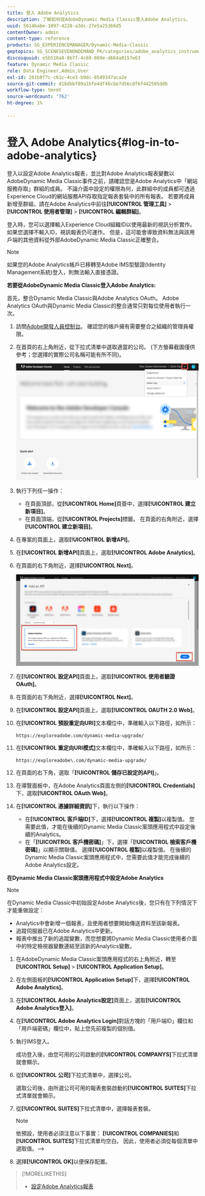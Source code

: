 ```yaml
---
title: 登入 Adobe Analytics
description: 了解如何從AdobeDynamic Media Classic登入Adobe Analytics。
uuid: 5614babe-1097-4228-a3dc-27e5a25366d5
contentOwner: admin
content-type: reference
products: SG_EXPERIENCEMANAGER/Dynamic-Media-Classic
geptopics: SG_SCENESEVENONDEMAND_PK/categories/adobe_analytics_instrumentation_kit
discoiquuid: e5b510a8-8b7f-4c60-869e-d664a8157e63
feature: Dynamic Media Classic
role: Data Engineer,Admin,User
exl-id: 261b8f7c-c61c-4ce3-b9dc-8549347aca2e
source-git-commit: d18dbbf89a1bfe4df46cbe7d56cdf6f442595ddb
workflow-type: tm+mt
source-wordcount: '762'
ht-degree: 1%

---
```


# 登入 Adobe Analytics{#log-in-to-adobe-analytics}

登入以設定Adobe Analytics報表，並比對Adobe Analytics報表變數以AdobeDynamic Media Classic事件之前，請確認您是Adobe Analytics中「網站服務存取」群組的成員。 不論介面中設定的權限為何，此群組中的成員都可透過Experience Cloud的網站服務API存取指定報表套裝中的所有報表。 若要將成員新增至群組，請在Adobe Analytics中前往&#x200B;**[!UICONTROL 管理工具]** > **[!UICONTROL 使用者管理]** > **[!UICONTROL 編輯群組]**。

登入時，您可以選擇輸入Experience Cloud組織ID以使用最新的視訊分析實作。 如果您選擇不輸入ID，視訊報表仍可運作。 但是，這可能會導致資料無法與該用戶端的其他資料從外部AdobeDynamic Media Classic正確整合。

>[!NOTE]
>
>如果您的Adobe Analytics帳戶已移轉至Adobe IMS型驗證(Identity Management系統)登入，則無法輸入直接憑證。

**若要從AdobeDynamic Media Classic登入Adobe Analytics:**

首先，整合Dynamic Media Classic與Adobe Analytics OAuth。 Adobe Analytics OAuth與Dynamic Media Classic的整合通常只對每位使用者執行一次。

1. 訪問[Adobe開發人員控制台](https://developer.adobe.com/console)。 確認您的帳戶擁有需要整合之組織的管理員權限。
1. 在首頁的右上角附近，從下拉式清單中選取適當的公司。 (下方螢幕截圖僅供參考；您選擇的實際公司名稱可能有所不同)。

   ![建立新專案](assets/analytics-oauth1.png)

1. 執行下列任一操作：

   * 在頁面頂部，從&#x200B;**[!UICONTROL Home]**&#x200B;頁簽中，選擇&#x200B;**[!UICONTROL 建立新項目]**。
   * 在頁面頂端，從&#x200B;**[!UICONTROL Projects]**&#x200B;標籤。 在頁面的右角附近，選擇&#x200B;**[!UICONTROL 建立新項目]**。

1. 在專案的頁面上，選取&#x200B;**[!UICONTROL 新增API]**。
1. 在&#x200B;**[!UICONTROL 新增API]**&#x200B;頁面上，選取&#x200B;**[!UICONTROL Adobe Analytics]**。
1. 在頁面的右下角附近，選擇&#x200B;**[!UICONTROL Next]**。

   ![新增API](assets/analytics-oauth2.png)

1. 在&#x200B;**[!UICONTROL 設定API]**&#x200B;頁面上，選取&#x200B;**[!UICONTROL 使用者驗證OAuth]**。
1. 在頁面的右下角附近，選擇&#x200B;**[!UICONTROL Next]**。
1. 在&#x200B;**[!UICONTROL 設定API]**&#x200B;頁面上，選取&#x200B;**[!UICONTROL OAUTH 2.0 Web]**。
1. 在&#x200B;**[!UICONTROL 預設重定向URI]**&#x200B;文本欄位中，準確輸入以下路徑，如所示：

   `https://exploreadobe.com/dynamic-media-upgrade/`

1. 在&#x200B;**[!UICONTROL 重定向URI模式]**&#x200B;文本欄位中，準確輸入以下路徑，如所示：

   `https://exploreadobe\.com/dynamic-media-upgrade/`

1. 在頁面的右下角，選取「**[!UICONTROL 儲存已設定的API]**」。
1. 在導覽面板中，在Adobe Analytics頁面左側的&#x200B;**[!UICONTROL Credentials]**&#x200B;下，選取&#x200B;**[!UICONTROL OAuth Web]**。
1. 在&#x200B;**[!UICONTROL 憑據詳細資訊]**&#x200B;下，執行以下操作：
   * 在&#x200B;**[!UICONTROL 客戶端ID]**&#x200B;下，選擇&#x200B;**[!UICONTROL 複製]**&#x200B;以複製值。 您需要此值，才能在後續的Dynamic Media Classic案頭應用程式中設定後續的Analytics。
   * 在「**[!UICONTROL 客戶機密碼]**」下，選擇「**[!UICONTROL 檢索客戶機密碼]**」以顯示關聯值。 選擇&#x200B;**[!UICONTROL 複製]**&#x200B;以複製值。 在後續的Dynamic Media Classic案頭應用程式中，您需要此值才能完成後續的Adobe Analytics設定。

**在Dynamic Media Classic案頭應用程式中設定Adobe Analytics**

>[!NOTE]
>
>在Dynamic Media Classic中初始設定Adobe Analytics後，您只有在下列情況下才能重做設定：
>
>* Analytics中會新增一個報表，且使用者想要開始傳送資料至該新報表。
>* 追蹤伺服器已在Adobe Analytics中更新。
>* 報表中推出了新的追蹤變數，而您想要將Dynamic Media Classic使用者介面中的特定檢視器變數連結至該新的Analytics變數。

>


1. 在AdobeDynamic Media Classic案頭應用程式的右上角附近，轉至&#x200B;**[!UICONTROL Setup]** > **[!UICONTROL Application Setup]**。
1. 在左側面板的&#x200B;**[!UICONTROL Application Setup]**&#x200B;下，選擇&#x200B;**[!UICONTROL Adobe Analytics]**。
1. 在&#x200B;**[!UICONTROL Adobe Analytics設定]**&#x200B;頁面上，選取&#x200B;**[!UICONTROL Adobe Analytics登入]**。
1. 在&#x200B;**[!UICONTROL Adobe Analytics Login]**&#x200B;對話方塊的「用戶端ID」欄位和「用戶端密碼」欄位中，貼上您先前複製的個別值。
1. 執行IMS登入。

   成功登入後，由您可用的公司啟動的&#x200B;**[!UICONTROL COMPANYS]**&#x200B;下拉式清單就會顯示。

1. 從&#x200B;**[!UICONTROL 公司]**&#x200B;下拉式清單中，選擇公司。

   選取公司後，由所選公司可用的報表套裝啟動的&#x200B;**[!UICONTROL SUITES]**&#x200B;下拉式清單就會顯示。

1. 從&#x200B;**[!UICONTROL SUITES]**&#x200B;下拉式清單中，選擇報表套裝。

   >[!NOTE]
   >
   >依預設，使用者必須注意以下事實： **[!UICONTROL COMPANIES]**&#x200B;和&#x200B;**[!UICONTROL SUITES]**&#x200B;下拉式清單均空白。 因此，使用者必須從每個清單中選取值。—>

1. 選擇&#x200B;**[!UICONTROL OK]**&#x200B;以便保存配置。

>[!MORELIKETHIS]
>
>* [設定Adobe Analytics報表](configuring-analytics-reports.md#configuring_adobe_analytics_reports)


